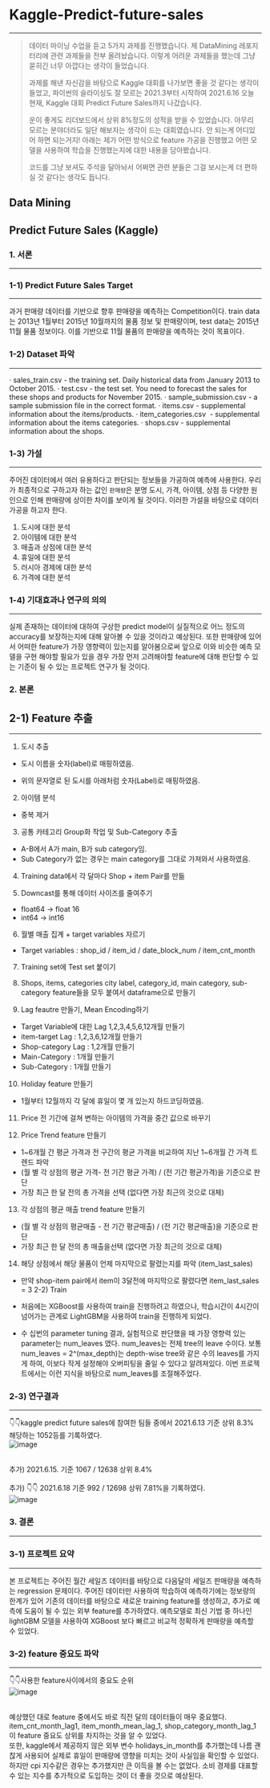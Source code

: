 # Kaggle-Predict-future-sales
___
> 데이터 마이닝 수업을 듣고 5가지 과제를 진행했습니다. 제 DataMining 레포지터리에 관련 과제들을 전부 올려놨습니다. 이렇게 어려운 과제들을 했는데 그냥 묻히긴 너무 아깝다는 생각이 들었습니다. 
> 
> 과제를 해낸 자신감을 바탕으로 Kaggle 대회를 나가보면 좋을 것 같다는 생각이 들었고, 파이썬의 슬라이싱도 잘 모르는 2021.3부터 시작하여 2021.6.16 오늘 현재, Kaggle 대회 Predict Future Sales까지 나갔습니다. 
> 
> 운이 좋게도 리더보드에서 상위 8%정도의 성적을 받을 수 있었습니다. 아무리 모르는 분야더라도 일단 해보자는 생각이 드는 대회였습니다. 안 되는게 어디있어 하면 되는거지! 아래는 제가 어떤 방식으로 feature 가공을 진행했고 어떤 모델을 사용하여 학습을 진행했는지에 대한 내용을 담아봤습니다. 
> 
> 코드를 그냥 보셔도 주석을 달아놔서 어쩌면 관련 분들은 그걸 보시는게 더 편하실 것 같다는 생각도 듭니다.


## Data Mining
## Predict Future Sales (Kaggle)

### 1. 서론
___
### 1-1) Predict Future Sales Target 
___

과거 판매량 데이터를 기반으로 향후 판매량을 예측하는 Competition이다. train data는 2013년 1월부터 2015년 10월까지의 물품 정보 및 판매량이며, test data는 2015년 11월 물품 정보이다. 이를 기반으로 11월 물품의 판매량을 예측하는 것이 목표이다. 

### 1-2) Dataset 파악 
___

· sales_train.csv - the training set. Daily historical data from January 2013 to October 2015.
· test.csv - the test set. You need to forecast the sales for these shops and products for November 2015.
· sample_submission.csv - a sample submission file in the correct format.
· items.csv - supplemental information about the items/products.
· item_categories.csv  - supplemental information about the items categories.
· shops.csv - supplemental information about the shops.


### 1-3) 가설
___

주어진 데이터에서 여러 유용하다고 판단되는 정보들을 가공하여 예측에 사용한다. 우리가 최종적으로 구하고자 하는 값인 `판매량`은 분명 도시, 가격, 아이템, 상점 등 다양한 원인으로 인해 판매량에 상이한 차이를 보이게 될 것이다. 이러한 가설을 바탕으로 데이터 가공을 하고자 한다.

1. 도시에 대한 분석
2. 아이템에 대한 분석
3. 매출과 상점에 대한 분석
4. 휴일에 대한 분석
5. 러시아 경제에 대한 분석
6. 가격에 대한 분석 


### 1-4) 기대효과나 연구의 의의
___

실제 존재하는 데이터에 대하여 구상한 predict model이 실질적으로 어느 정도의 accuracy를 보장하는지에 대해 알아볼 수 있을 것이라고 예상된다. 또한 판매량에 있어서 어떠한 feature가 가장 영향력이 있는지를 알아봄으로써 앞으로 이와 비슷한 예측 모델을 구현 해야할 필요가 있을 경우 가장 먼저 고려해야할 feature에 대해 판단할 수 있는 기준이 될 수 있는 프로젝트 연구가 될 것이다. 


### 2. 본론

## 2-1) Feature 추출
___

1. 도시 추출
 - 도시 이름을 숫자(label)로 매핑하였음.

 - 위의 문자열로 된 도시를 아래처럼 숫자(Label)로 매핑하였음.

2. 아이템 분석
 - 중복 제거

3. 공통 카테고리 Group화 작업 및 Sub-Category 추출
 - A-B에서 A가 main, B가 sub category임.
 - Sub Category가 없는 경우는 main category를 그대로 가져와서 사용하였음.


4. Training data에서 각 달마다 Shop + item Pair를 만듦


5. Downcast를 통해 데이터 사이즈를 줄여주기
- float64 -> float 16
- int64 -> int16


6. 월별 매출 집계 + target variables 자르기
 - Target variables : shop_id / item_id / date_block_num / item_cnt_month


7. Training set에 Test set 붙이기

8. Shops, items, categories city label, category_id, main category, sub-category feature들을 모두 붙여서 dataframe으로 만들기

9. Lag feautre 만들기, Mean Encoding하기
- Target Variable에 대한 Lag 1,2,3,4,5,6,12개월 만들기
- item-target Lag : 1,2,3,6,12개월 만들기
- Shop-category Lag : 1,2개월 만들기
- Main-Category : 1개월 만들기
- Sub-Category : 1개월 만들기

10. Holiday feature 만들기
- 1월부터 12월까지 각 달에 휴일이 몇 개 있는지 하드코딩하였음.

11. Price 전 기간에 걸쳐 변하는 아이템의 가격을 중간 값으로 바꾸기


12. Price Trend feature 만들기
- 1~6개월 간 평균 가격과 전 구간의 평균 가격을 비교하여 지난 1~6개월 간 가격 트렌드 파악
- (월 별 각 상점의 평균 가격- 전 기간 평균 가격) / (전 기간 평균가격)을 기준으로 판단
- 가장 최근 한 달 전의 총 가격을 선택 (없다면 가장 최근의 것으로 대체)


13. 각 상점의 평균 매출 trend feature 만들기
- (월 별 각 상점의 평균매출 - 전 기간 평균매출) / (전 기간 평균매출)을 기준으로 판단
- 가장 최근 한 달 전의 총 매출을선택 (없다면 가장 최근의 것으로 대체)

14. 해당 상점에서 해당 물품이 언제 마지막으로 팔렸는지를 파악 (item_last_sales)
- 만약 shop-item pair에서 item이 3달전에 마지막으로 팔렸다면 item_last_sales = 3
2-2) Train

- 처음에는 XGBoost를 사용하여 train을 진행하려고 하였으나, 학습시간이 4시간이 넘어가는 관계로 LightGBM을 사용하여 train을 진행하게 되었다.
- 수 십번의 parameter tuning 결과, 실험적으로 판단했을 때 가장 영향력 있는 parameter는 num_leaves 였다. num_leaves는 전체 tree의 leave 수이다. 보통 num_leaves = 2^(max_depth)는 depth-wise tree와 같은 수의 leaves를 가지게 하여, 이보다 작게 설정해야 오버피팅을 줄일 수 있다고 알려져있다. 이번 프로젝트에서는 이런 지식을 바탕으로 num_leaves를 조절해주었다.
### 2-3) 연구결과
___
👇👇kaggle predict future sales에 참여한 팀들 중에서 2021.6.13 기준 상위 8.3% 해당하는 1052등를 기록하였다. <br>
![image](https://user-images.githubusercontent.com/32920566/122233361-f5708200-cef6-11eb-9397-c7b0eef1debe.png)
<br><br>

추가) 2021.6.15. 기준 1067 / 12638 상위 8.4% <br><br>
추가) 👇👇 2021.6.18 기준 992 / 12698 상위 7.81%을 기록하였다.<br>
![image](https://user-images.githubusercontent.com/32920566/122662505-74530c80-d1ce-11eb-90e0-ce692d5e2ca3.png)<br>

### 3. 결론
___

### 3-1) 프로젝트 요약 
___
본 프로젝트는 주어진 월간 세일즈 데이터를 바탕으로 다음달의 세일즈 판매량을 예측하는 regression 문제이다. 주어진 데이터만 사용하여 학습하여 예측하기에는 정보량의 한계가 있어 기존의 데이터를 바탕으로 새로운 training feature를 생성하고, 추가로 예측에 도움이 될 수 있는 외부 feature를 추가하였다. 예측모델로 최신 기법 중 하나인 lightGBM 모델을 사용하여 XGBoost 보다 빠르고 비교적 정확하게 판매량을 예측할 수 있었다. 

### 3-2) feature 중요도 파악
___
 👇👇사용한 feature사이에서의 중요도 순위<br>
![image](https://user-images.githubusercontent.com/32920566/122662502-6e5d2b80-d1ce-11eb-8505-8b8618234f5e.png)
<br><br>

예상했던 대로 feature 중에서도 바로 직전 달의 데이터들이 매우 중요했다. item_cnt_month_lag1,  item_month_mean_lag_1, shop_category_month_lag_1이 feature 중요도 상위를 차지하는 것을 알 수 있었다.<br>
또한, kaggle에서 제공하지 않은 외부 변수 holidays_in_month를 추가했는데 나름 괜찮게 사용되어 실제로 휴일이 판매량에 영향을 미치는 것이 사실임을 확인할 수 있었다. 하지만 cpi 지수같은 경우는 추가했지만 큰 이득을 볼 수는 없었다. 소비 경제를 대표할 수 있는 지수를 추가적으로 도입하는 것이 더 좋을 것으로 예상된다.<br><br>
